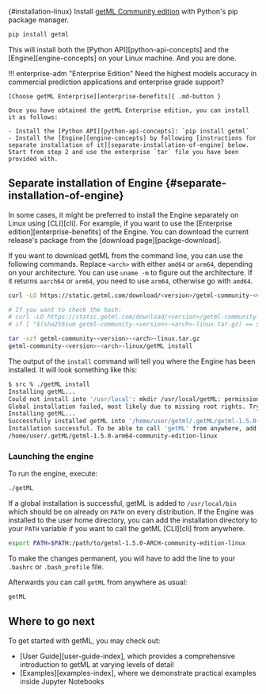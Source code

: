 
[](){#installation-linux}
Install [getML Community edition](https://github.com/getml/getml-community) with Python's pip package manager.

```py
pip install getml
```
This will install both the [Python API][python-api-concepts] and the [Engine][engine-concepts] on your Linux machine. And you are done.

!!! enterprise-adm "Enterprise Edition"
    Need the highest models accuracy in commercial prediction applications and enterprise grade support?

    [Choose getML Enterprise][enterprise-benefits]{ .md-button }

    Once you have obtained the getML Enterprise edition, you can install it as follows:

    - Install the [Python API][python-api-concepts]: `pip install getml`
    - Install the [Engine][engine-concepts] by following [instructions for separate installation of it][separate-installation-of-engine] below. Start from step 2 and use the enterprise `tar` file you have been provided with.

## Separate installation of Engine {#separate-installation-of-engine}

In some cases, it might be preferred to install the Engine separately on Linux
using [CLI][cli]. For example, if you want to use the [Enterprise
edition][enterprise-benefits] of the Engine. You can download the current
release's package from the [download page][packge-download].

If you want to download getML from the command line, you can use the following
commands. Replace `<arch>` with either `amd64` or `arm64`, depending on your
architecture. You can use `uname -m` to figure out the architecture. If it
returns `aarch64` or `arm64`, you need to use `arm64`, otherwise go with
`amd64`.

```bash
curl -LO https://static.getml.com/download/<version>/getml-community-<version>-<arch>-linux.tar.gz

# If you want to check the hash:
# curl -LO https://static.getml.com/download/<version>/getml-community-<version>-<arch>-linux.tar.gz.sha256
# if [ "$(sha256sum getml-community-<version>-<arch>-linux.tar.gz) == $(cat getml-community-<version>-<arch>-linux.tar.gz.sha256)" ]; then echo "OK"; else echo "NOT OK"; fi

tar -xzf getml-community-<version>-<arch>-linux.tar.gz
getml-community-<version>-<arch>-linux/getML install
```

The output of the `install` command will tell you where the Engine has been installed.
It will look something like this:

```bash
$ src % ./getML install
Installing getML...
Could not install into '/usr/local': mkdir /usr/local/getML: permission denied
Global installation failed, most likely due to missing root rights. Trying local installation instead.
Installing getML...
Successfully installed getML into '/home/user/getml/.getML/getml-1.5.0-arm64-community-edition-linux'.
Installation successful. To be able to call 'getML' from anywhere, add the following path to PATH:
/home/user/.getML/getml-1.5.0-arm64-community-edition-linux
```

### Launching the engine

To run the engine, execute:
```bash
./getML
```

If a global installation is successful, getML is added to `/usr/local/bin` which
should be on already on `PATH` on every distribution. If the Engine was
installed to the user home directory, you can add the installation directory to
your `PATH` variable if you want to call the getML [CLI][cli] from anywhere.

```bash
export PATH=$PATH:/path/to/getml-1.5.0-ARCH-community-edition-linux
```

To make the changes permanent, you will have to add the line to your `.bashrc` or `.bash_profile` file. 

Afterwards you can call `getML` from anywhere as usual:
```bash
getML
```

## Where to go next

To get started with getML, you may check out:

- [User Guide][user-guide-index], which provides a comprehensive introduction to getML at varying levels of detail
- [Examples][examples-index], where we demonstrate practical examples inside Jupyter Notebooks
